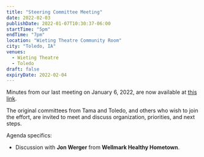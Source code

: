 ```yaml
---
title: "Steering Committee Meeting"
date: 2022-02-03
publishDate: 2022-01-07T10:30:37-06:00
startTime: "5pm"
endTime: "7pm"
location: "Wieting Theatre Community Room"
city: "Toledo, IA"
venues:
  - Wieting Theatre
  - Toledo
draft: false
expiryDate: 2022-02-04
---
```


Minutes from our last meeting on January 6, 2022, are now available at [this link](./document/meeting-2022-01-06/).

The original committees from Tama and Toledo, and others who wish to join the effort, are invited to meet and discuss organization, priorities, and next steps.

Agenda specifics:

  - Discussion with **Jon Werger** from __Wellmark Healthy Hometown__.
